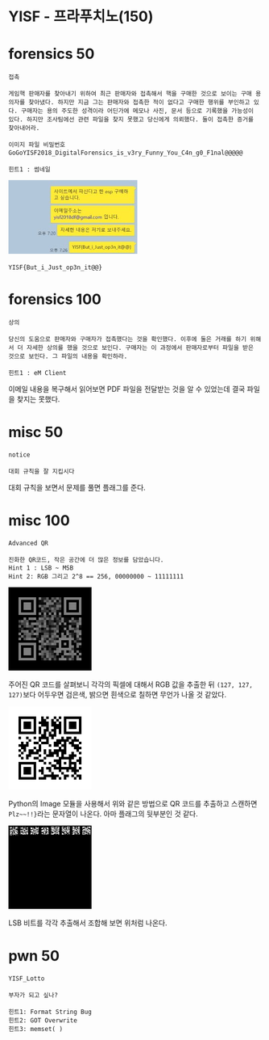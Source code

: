 # YISF - 프라푸치노(150)

# forensics 50
```
접촉

게임핵 판매자를 찾아내기 위하여 최근 판매자와 접촉해서 핵을 구매한 것으로 보이는 구매 용의자를 찾아냈다. 하지만 지금 그는 판매자와 접촉한 적이 없다고 구매한 행위를 부인하고 있다. 구매자는 용의 주도한 성격이라 어딘가에 메모나 사진, 문서 등으로 기록했을 가능성이 있다. 하지만 조사팀에선 관련 파일을 찾지 못했고 당신에게 의뢰했다. 둘이 접촉한 증거를 찾아내어라.

이미지 파일 비밀번호
GoGoYISF2018_DigitalForensics_is_v3ry_Funny_You_C4n_g0_F1nal@@@@@

힌트1 : 썸네일
```

![thumbnail with flag](./caf92289306865e.jpg)

`YISF{But_i_Just_op3n_it@@}`

# forensics 100
```
상의

당신의 도움으로 판매자와 구매자가 접촉했다는 것을 확인했다. 이후에 둘은 거래를 하기 위해서 더 자세한 상의를 했을 것으로 보인다. 구매자는 이 과정에서 판매자로부터 파일을 받은 것으로 보인다. 그 파일의 내용을 확인하라.

힌트1 : eM Client
```

이메일 내용을 복구해서 읽어보면 PDF 파일을 전달받는 것을 알 수 있었는데 결국 파일을 찾지는 못했다.

# misc 50
```
notice

대회 규칙을 잘 지킵시다
```

대회 규칙을 보면서 문제를 풀면 플래그를 준다.

# misc 100
```
Advanced QR

진화한 QR코드, 작은 공간에 더 많은 정보를 담았습니다.
Hint 1 : LSB ~ MSB
Hint 2: RGB 그리고 2^8 == 256, 00000000 ~ 11111111
```

![given qr](./qr.png)

주어진 QR 코드를 살펴보니 각각의 픽셀에 대해서 RGB 값을 추출한 뒤 `(127, 127, 127)`보다 어두우면 검은색, 밝으면 흰색으로 칠하면 무언가 나올 것 같았다.

![back part of flag](./plz.png)

Python의 Image 모듈을 사용해서 위와 같은 방법으로 QR 코드를 추출하고 스캔하면 `Plz~~!!}`라는 문자열이 나온다. 아마 플래그의 뒷부분인 것 같다.

![lsb bits](./lsb-secret.png)

LSB 비트를 각각 추출해서 조합해 보면 위처럼 나온다.

# pwn 50
```
YISF_Lotto

부자가 되고 싶나?

힌트1: Format String Bug
힌트2: GOT Overwrite
힌트3: memset( )
```
